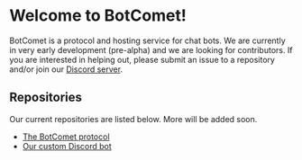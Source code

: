 # Welcome to BotComet!

BotComet is a protocol and hosting service for chat bots. We are currently in very early development (pre-alpha) and we are looking for contributors. If you are interested in helping out, please submit an issue to a repository and/or join our [Discord server](https://discord.gg/dMfUEA4JjE).

## Repositories

Our current repositories are listed below. More will be added soon.

- [The BotComet protocol](https://github.com/botcomet/protocol)
- [Our custom Discord bot](https://github.com/botcomet/discord-bot)
